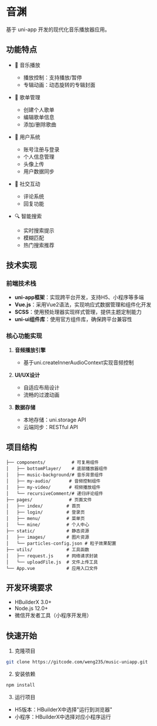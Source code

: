 # 音渊

基于 uni-app 开发的现代化音乐播放器应用。

## 功能特点

- 🎵 音乐播放
  - 播放控制：支持播放/暂停
  - 专辑动画：动态旋转的专辑封面

- 📝 歌单管理
  - 创建个人歌单
  - 编辑歌单信息
  - 添加/删除歌曲

- 👥 用户系统
  - 账号注册与登录
  - 个人信息管理
  - 头像上传
  - 用户数据同步

- 💬 社交互动
  - 评论系统
  - 回复功能

- 🔍 智能搜索
  - 实时搜索提示
  - 模糊匹配
  - 热门搜索推荐

## 技术实现

### 前端技术栈

- **uni-app框架**：实现跨平台开发，支持H5、小程序等多端
- **Vue.js**：采用Vue2语法，实现响应式数据管理和组件化开发
- **SCSS**：使用预处理器实现样式管理，提供主题定制能力
- **uni-ui组件库**：使用官方组件库，确保跨平台兼容性

### 核心功能实现

1. **音频播放引擎**
   - 基于uni.createInnerAudioContext实现音频控制

2. **UI/UX设计**
   - 自适应布局设计
   - 流畅的过渡动画

3. **数据存储**
   - 本地存储：uni.storage API
   - 云端同步：RESTful API

## 项目结构

```
├── components/          # 可复用组件
│   ├── bottomPlayer/    # 底部播放器组件
│   ├── music-background/# 音乐背景组件
│   ├── my-audio/       # 音频控制组件
│   ├── my-video/       # 视频播放组件
│   └── recursiveComment/# 递归评论组件
├── pages/              # 页面文件
│   ├── index/         # 首页
│   ├── login/         # 登录页
│   ├── menu/          # 菜单页
│   └── mine/          # 个人中心
├── static/            # 静态资源
│   ├── images/        # 图片资源
│   └── particles-config.json # 粒子效果配置
├── utils/             # 工具函数
│   ├── request.js     # 网络请求封装
│   └── uploadFile.js  # 文件上传工具
└── App.vue            # 应用入口文件
```

## 开发环境要求

- HBuilderX 3.0+
- Node.js 12.0+
- 微信开发者工具（小程序开发用）

## 快速开始

1. 克隆项目
```bash
git clone https://gitcode.com/weng235/music-uniapp.git
```

2. 安装依赖
```bash
npm install
```

3. 运行项目
- H5版本：HBuilderX中选择"运行到浏览器"
- 小程序：HBuilderX中选择对应小程序运行